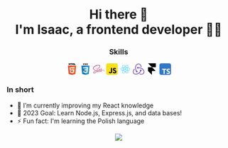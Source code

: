 <h1 align='center'>
  Hi there 👋 </br>
   I'm Isaac, a frontend developer 👨‍💻
</h1>

<h3 align='center'>
   Skills
<p align='center'>
  <img align='center' alt="HTML5" width="26px" src="https://raw.githubusercontent.com/github/explore/80688e429a7d4ef2fca1e82350fe8e3517d3494d/topics/html/html.png" />
  <img align='center' alt="CSS3" width="26px" src="https://raw.githubusercontent.com/github/explore/80688e429a7d4ef2fca1e82350fe8e3517d3494d/topics/css/css.png"/>
  <img align='center' alt="Sass" width="26px" src="https://raw.githubusercontent.com/github/explore/80688e429a7d4ef2fca1e82350fe8e3517d3494d/topics/sass/sass.png"/>
  <img align="center" alt="JavaScript" width="26px" src="https://github.com/isaacnovaes/isaacnovaes/blob/main/javascript-icon.svg"/>
  <img align="center" alt="React" width="26px" src="https://raw.githubusercontent.com/github/explore/80688e429a7d4ef2fca1e82350fe8e3517d3494d/topics/react/react.png"/> 
  <img align="center" alt="Redux" width="26px" src="https://github.com/isaacnovaes/isaacnovaes/blob/main/redux-icon.svg"/>  
  <img align="center" alt="Framer motion" width="26px" src="https://github.com/isaacnovaes/isaacnovaes/blob/main/framer-icon.svg"/>  
  <img align="center" alt="TypeScript" width="26px" src="https://github.com/isaacnovaes/isaacnovaes/blob/main/typescript-icon.svg"/>  
</p>

### In short

- 🌱 I’m currently improving my React knowledge
- 🥅 2023 Goal: Learn Node.js, Express.js, and data bases!
- ⚡ Fun fact: I'm learning the Polish language

<p align='center'>
  <a href="https://www.linkedin.com/in/isaac-novaes-083b041b4">
    <img src="https://img.shields.io/badge/linkedin-%230077B5.svg?&style=for-the-badge&logo=linkedin&logoColor=white" />
  </a>
</p>
